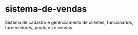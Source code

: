 # sistema-de-vendas
 Sistema de cadastro e gerenciamento de clientes, funcionários, fornecedores, produtos e vendas.
